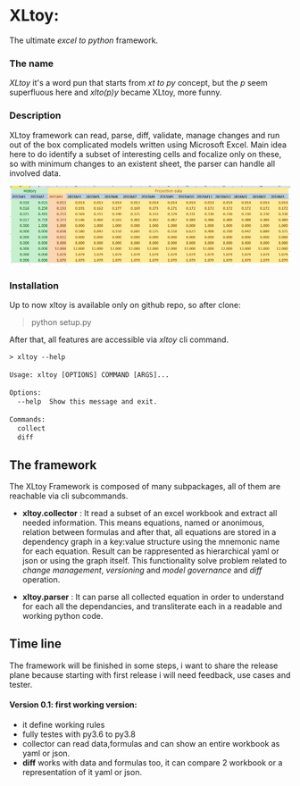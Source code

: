 # XLtoy: 
The ultimate *excel to python* framework. 

### The name
*XLtoy* it's a word pun that starts from *xt to py* concept, but the *p* seem superfluous here and *xlto(p)y* became XLtoy, more funny.

### Description
XLtoy framework can read, parse, diff, validate, manage changes and run out of the box complicated models written using Microsoft Excel. 
Main idea here to do identify a subset of interesting cells and focalize only on these, so 
with minimum changes to an existent sheet, the parser can handle all involved data.

![xlsample](https://github.com/glaucouri/xltoy/raw/main/img/simple_model.png?raw=true)


### Installation
Up to now xltoy is available only on github repo, so after clone: 

> python setup.py

After that, all features are accessible via *xltoy* cli command.

```
> xltoy --help

Usage: xltoy [OPTIONS] COMMAND [ARGS]...

Options:
  --help  Show this message and exit.

Commands:
  collect
  diff

```

## The framework
The XLtoy Framework is composed of many subpackages, all of them are reachable via cli subcommands.

* **xltoy.collector** : It read a subset of an excel workbook and extract all needed information. This means equations, 
named or anonimous, relation between formulas and after that, 
all equations are stored in a dependency graph in a key:value structure using the mnemonic name for each equation.
Result can be rappresented as hierarchical yaml or json or using the graph itself. This functionality solve problem related 
to *change management*, *versioning* and *model governance* and *diff* operation.

* **xltoy.parser** : It can parse all collected equation in order to understand for each all the dependancies, 
and transliterate each in a readable and working python code. 

## Time line
The framework will be finished in some steps, i want to share the release plane because 
starting with first release i will need feedback, use cases and tester.  

#### Version 0.1: first working version:
* it define working rules
* fully testes with py3.6 to py3.8
* collector can read data,formulas and can show an entire workbook as yaml or json.
* **diff** works with data and formulas too, it can compare 2 workbook or a representation of it yaml or json.  